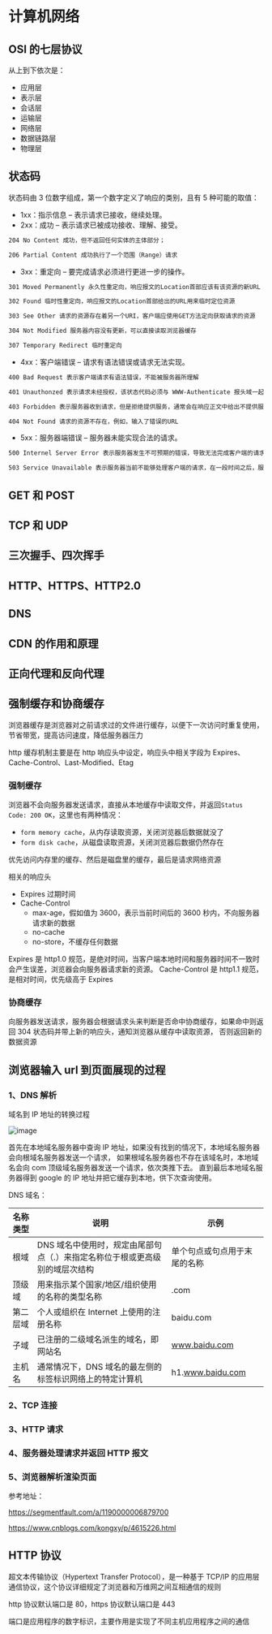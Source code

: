# 计算机网络

## OSI 的七层协议

从上到下依次是：

- 应用层
- 表示层
- 会话层
- 运输层
- 网络层
- 数据链路层
- 物理层

## 状态码

状态码由 3 位数字组成，第一个数字定义了响应的类别，且有 5 种可能的取值：

- 1xx：指示信息 – 表示请求已接收，继续处理。
- 2xx：成功 – 表示请求已被成功接收、理解、接受。

```sh
204 No Content 成功，但不返回任何实体的主体部分；

206 Partial Content 成功执行了一个范围（Range）请求
```

- 3xx：重定向 – 要完成请求必须进行更进一步的操作。

```sh
301 Moved Permanently 永久性重定向，响应报文的Location首部应该有该资源的新URL

302 Found 临时性重定向，响应报文的Location首部给出的URL用来临时定位资源

303 See Other 请求的资源存在着另一个URI，客户端应使用GET方法定向获取请求的资源

304 Not Modified 服务器内容没有更新，可以直接读取浏览器缓存

307 Temporary Redirect 临时重定向
```

- 4xx：客户端错误 – 请求有语法错误或请求无法实现。

```sh
400 Bad Request 表示客户端请求有语法错误，不能被服务器所理解

401 Unauthonzed 表示请求未经授权，该状态代码必须与 WWW-Authenticate 报头域一起使用

403 Forbidden 表示服务器收到请求，但是拒绝提供服务，通常会在响应正文中给出不提供服务的原因

404 Not Found 请求的资源不存在，例如，输入了错误的URL
```

- 5xx：服务器端错误 – 服务器未能实现合法的请求。

```sh
500 Internel Server Error 表示服务器发生不可预期的错误，导致无法完成客户端的请求

503 Service Unavailable 表示服务器当前不能够处理客户端的请求，在一段时间之后，服务器可能会恢复正常
```

## GET 和 POST

## TCP 和 UDP

## 三次握手、四次挥手

## HTTP、HTTPS、HTTP2.0

## DNS

## CDN 的作用和原理

## 正向代理和反向代理

## 强制缓存和协商缓存

浏览器缓存是浏览器对之前请求过的文件进行缓存，以便下一次访问时重复使用，节省带宽，提高访问速度，降低服务器压力

http 缓存机制主要是在 http 响应头中设定，响应头中相关字段为 Expires、Cache-Control、Last-Modified、Etag

### 强制缓存

浏览器不会向服务器发送请求，直接从本地缓存中读取文件，并返回`Status Code: 200 OK`，这里也有两种情况：

- `form memory cache`，从内存读取资源，关闭浏览器后数据就没了
- `form disk cache`，从磁盘读取资源，关闭浏览器后数据仍然存在

优先访问内存里的缓存、然后是磁盘里的缓存，最后是请求网络资源

相关的响应头

- Expires 过期时间
- Cache-Control
  - max-age，假如值为 3600，表示当前时间后的 3600 秒内，不向服务器请求新的数据
  - no-cache
  - no-store，不缓存任何数据

Expires 是 http1.0 规范，是绝对时间，当客户端本地时间和服务器时间不一致时会产生误差，浏览器会向服务器请求新的资源。
Cache-Control 是 http1.1 规范，是相对时间，优先级高于 Expires

### 协商缓存

向服务器发送请求，服务器会根据请求头来判断是否命中协商缓存，如果命中则返回 304 状态码并带上新的响应头，通知浏览器从缓存中读取资源，
否则返回新的数据资源

## 浏览器输入 url 到页面展现的过程

### 1、DNS 解析

域名到 IP 地址的转换过程

![image](https://image-static.segmentfault.com/161/828/1618288278-57f00bf9444dd_articlex)

首先在本地域名服务器中查询 IP 地址，如果没有找到的情况下，本地域名服务器会向根域名服务器发送一个请求，
如果根域名服务器也不存在该域名时，本地域名会向 com 顶级域名服务器发送一个请求，依次类推下去。
直到最后本地域名服务器得到 google 的 IP 地址并把它缓存到本地，供下次查询使用。

DNS 域名：

| 名称类型 | 说明                                                                        | 示例                         |
| -------- | --------------------------------------------------------------------------- | ---------------------------- |
| 根域     | DNS 域名中使用时，规定由尾部句点（.）来指定名称位于根或更高级别的域层次结构 | 单个句点或句点用于末尾的名称 |
| 顶级域   | 用来指示某个国家/地区/组织使用的名称的类型名称                              | .com                         |
| 第二层域 | 个人或组织在 Internet 上使用的注册名称                                      | baidu.com                    |
| 子域     | 已注册的二级域名派生的域名，即网站名                                        | www.baidu.com                |
| 主机名   | 通常情况下，DNS 域名的最左侧的标签标识网络上的特定计算机                    | h1.www.baidu.com             |

### 2、TCP 连接

### 3、HTTP 请求

### 4、服务器处理请求并返回 HTTP 报文

### 5、浏览器解析渲染页面

参考地址：

<https://segmentfault.com/a/1190000006879700>

<https://www.cnblogs.com/kongxy/p/4615226.html>

## HTTP 协议

超文本传输协议（Hypertext Transfer Protocol），是一种基于 TCP/IP 的应用层通信协议，这个协议详细规定了浏览器和万维网之间互相通信的规则

http 协议默认端口是 80，https 协议默认端口是 443

端口是应用程序的数字标识，主要作用是实现了不同主机应用程序之间的通信
